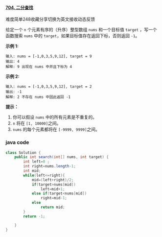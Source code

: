 #### [704. 二分查找](https://leetcode-cn.com/problems/binary-search/)

难度简单248收藏分享切换为英文接收动态反馈

给定一个 `n` 个元素有序的（升序）整型数组 `nums` 和一个目标值 `target` ，写一个函数搜索 `nums` 中的 `target`，如果目标值存在返回下标，否则返回 `-1`。


**示例 1:**

```
输入: nums = [-1,0,3,5,9,12], target = 9
输出: 4
解释: 9 出现在 nums 中并且下标为 4
```

**示例 2:**

```
输入: nums = [-1,0,3,5,9,12], target = 2
输出: -1
解释: 2 不存在 nums 中因此返回 -1
```

 

**提示：**

1. 你可以假设 `nums` 中的所有元素是不重复的。
2. `n` 将在 `[1, 10000]`之间。
3. `nums` 的每个元素都将在 `[-9999, 9999]`之间。

### java code

```java
class Solution {
    public int search(int[] nums, int target) {
        int left=0 ;
        int right=nums.length-1;
        int mid;
        while(left<=right){
            mid=(left+right)/2;
            if(target>nums[mid])
                left=mid+1;
            else if(target<nums[mid])
                right=mid-1;
            else
                return mid;
        }
        return -1;

    }
}
```

